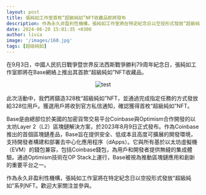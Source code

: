```yaml
---
layout: post
title: 張純如工作室首枚“超級純如”NFT收藏品即將發布
description: 作為永久非盈利性機構，張純如工作室將在特定紀念日以空投形式發放“超級純如”系列NFT
date: 2024-06-20 15:01:35 +0300
author: livia
image: '/images/160.jpg'
tags: [超级純如]
---
```


在9月3日，中國人民抗日戰爭暨世界反法西斯戰爭勝利79周年紀念日，張純如工作室即將在Base網絡上推出其首款“超級純如”NFT收藏品。

<center><img src="https://thatirischang.github.io/images/161.jpg" title="test"></center>
<br>
此次活動中，我們將鑄造328枚“超級純如”NFT，並通過完成指定任務的方式發放給328位用戶。獲選用戶將收到官方私信通知，確認獲得首枚“超級純如”NFT。

Base是由總部位於美國的加密貨幣交易平台Coinbase與Optimism合作開發的以太坊Layer 2（L2）區塊鏈解決方案，於2023年8月9日正式發布。作為Coinbase推出的首個區塊鏈產品，Base旨在提供安全、低成本且高度可擴展的開發環境，支持開發者構建和部署去中心化應用程序（dApps）。它與所有基於以太坊虛擬機（EVM）的錢包兼容，包括Coinbase錢包，為用戶和開發者提供無縫的集成體驗。通過Optimism技術在OP Stack上運行，Base被視為推動區塊鏈應用和創新的重要平台之一。

作為永久非盈利性機構，張純如工作室將在特定紀念日以空投形式發放“超級純如”系列NFT。歡迎大家關注並參與。

